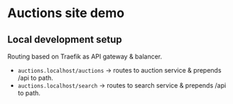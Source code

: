 # Auctions site demo

## Local development setup

Routing based on Traefik as API gateway & balancer.

- `auctions.localhost/auctions` -> routes to auction service & prepends /api to path.
- `auctions.localhost/search` -> routes to search service & prepends /api to path.
